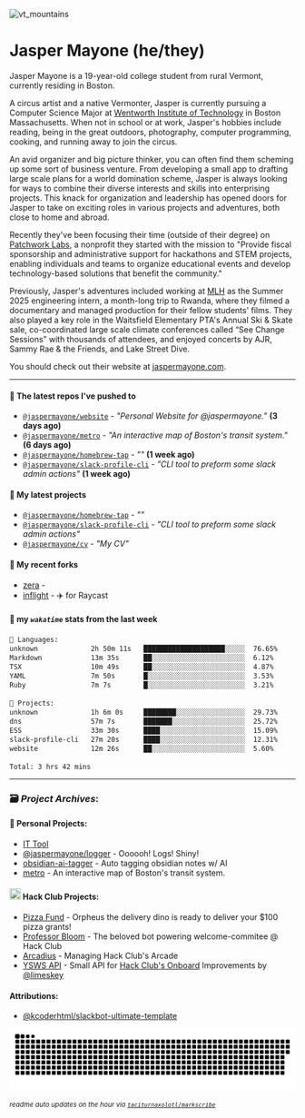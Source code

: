 ![vt_mountains](https://github.com/jaspermayone/jaspermayone/assets/65788728/0597adb6-37c9-4db7-b6d8-1d7107b7bdd8)

# Jasper Mayone (he/they)

Jasper Mayone is a 19-year-old college student from rural Vermont, currently residing in Boston.

A circus artist and a native Vermonter, Jasper is currently pursuing a Computer Science Major at [Wentworth Institute of Technology](https://wit.edu) in Boston Massachusetts. When not in school or at work, Jasper's hobbies include reading, being in the great outdoors, photography, computer programming, cooking, and running away to join the circus.

An avid organizer and big picture thinker, you can often find them scheming up some sort of business venture. From developing a small app to drafting large scale plans for a world domination scheme, Jasper is always looking for ways to combine their diverse interests and skills into enterprising projects. This knack for organization and leadership has opened doors for Jasper to take on exciting roles in various projects and adventures, both close to home and abroad.

Recently they've been focusing their time (outside of their degree) on [Patchwork Labs](https://github.com/patchworklabsorg), a nonprofit they started with the mission to "Provide fiscal sponsorship and administrative support for hackathons and STEM projects, enabling individuals and teams to organize educational events and develop technology-based solutions that benefit the community."

Previously, Jasper's adventures included working at [MLH](https://mlh.io/) as the Summer 2025 engineering intern, a month-long trip to Rwanda, where they filmed a documentary and managed production for their fellow students' films. They also played a key role in the Waitsfield Elementary PTA's Annual Ski & Skate sale, co-coordinated large scale climate conferences called “See Change Sessions” with thousands of attendees, and enjoyed concerts by AJR, Sammy Rae & the Friends, and Lake Street Dive.

You should check out their website at [jaspermayone.com](https://jaspermayone.com).

---

#### 👷 The latest repos I've pushed to

- [`@jaspermayone/website`](https://github.com/jaspermayone/website) - _"Personal Website for @jaspermayone."_ **(3 days ago)**
- [`@jaspermayone/metro`](https://github.com/jaspermayone/metro) - _"An interactive map of Boston's transit system."_ **(6 days ago)**
- [`@jaspermayone/homebrew-tap`](https://github.com/jaspermayone/homebrew-tap) - _""_ **(1 week ago)**
- [`@jaspermayone/slack-profile-cli`](https://github.com/jaspermayone/slack-profile-cli) - _"CLI tool to preform some slack admin actions"_ **(1 week ago)**

#### 🌱 My latest projects

- [`@jaspermayone/homebrew-tap`](https://github.com/jaspermayone/homebrew-tap) - _""_
- [`@jaspermayone/slack-profile-cli`](https://github.com/jaspermayone/slack-profile-cli) - _"CLI tool to preform some slack admin actions"_
- [`@jaspermayone/cv`](https://github.com/jaspermayone/cv) - _"My CV"_

#### 🍴 My recent forks

- [zera](https://github.com/jaspermayone-forks/zera) - 
- [inflight](https://github.com/jaspermayone-forks/inflight) - ✈️ for Raycast

#### 📡 my _`wakatime`_ stats from the last week

```text
💾 Languages:
unknown             2h 50m 11s   ████████████████████░░░░░  76.65%
Markdown            13m 35s      ██░░░░░░░░░░░░░░░░░░░░░░░  6.12%
TSX                 10m 49s      ██░░░░░░░░░░░░░░░░░░░░░░░  4.87%
YAML                7m 50s       █░░░░░░░░░░░░░░░░░░░░░░░░  3.53%
Ruby                7m 7s        █░░░░░░░░░░░░░░░░░░░░░░░░  3.21%

💼 Projects:
unknown             1h 6m 0s     ████████░░░░░░░░░░░░░░░░░  29.73%
dns                 57m 7s       ███████░░░░░░░░░░░░░░░░░░  25.72%
ESS                 33m 30s      ████░░░░░░░░░░░░░░░░░░░░░  15.09%
slack-profile-cli   27m 20s      ████░░░░░░░░░░░░░░░░░░░░░  12.31%
website             12m 26s      ██░░░░░░░░░░░░░░░░░░░░░░░  5.60%

Total: 3 hrs 42 mins
```


---

### 🗃️ _Project Archives_:

#### 🌱 Personal Projects:
- [IT Tool](https://github.com/jaspermayone/ittool)
- [@jaspermayone/logger](https://github.com/jaspermayone/logger) - Oooooh! Logs! Shiny!
- [obsidian-ai-tagger](https://github.com/jaspermayone/obsidian-ai-tagger) - Auto tagging obsidian notes w/ AI
- [metro](https://github.com/jaspermayone/metro) - An interactive map of Boston's transit system.

#### <img src="https://assets.hackclub.com/icon-progress-rounded.png" width="20" height="20" /> Hack Club Projects:
- [Pizza Fund](https://github.com/hackclub/pizza-fund) - Orpheus the delivery dino is ready to deliver your $100 pizza grants!
- [Professor Bloom](https://github.com/hackclub/professor-bloom) - The beloved bot powering welcome-commitee @ Hack Club
- [Arcadius](https://github.com/hackclub/arcadius) - Managing Hack Club's Arcade
- [YSWS API](https://github.com/jaspermayone/ysws-api) - Small API for [Hack Club's Onboard](https://hackclub.com/onboard/) Improvements by [@limeskey](https://github.com/limeskey)

#### Attributions:
- [@kcoderhtml/slackbot-ultimate-template](https://github.com/kcoderhtml/slackbot-ultimate-template?tab=readme-ov-file#template-example)

<picture>
  <source media="(prefers-color-scheme: dark)" srcset="assets/snake/github-contribution-grid-snake-dark.svg" />
  <source media="(prefers-color-scheme: light)" srcset="assets/snake/github-contribution-grid-snake.svg" />
  <img alt="github-snake" src="assets/snake/github-contribution-grid-snake.svg" />
</picture>

<sup><em>readme auto updates on the hour via
  <a href="https://github.com/taciturnaxolotl/markscribe">
    <code>taciturnaxolotl/markscribe</code>
  </a>
</em></sup>
